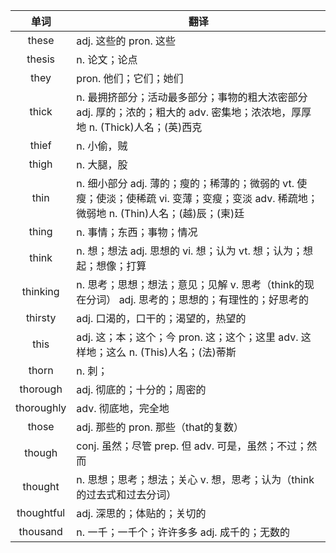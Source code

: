 |单词|翻译  |
|:--:|--| 
|	these  		|		adj. 这些的 pron. 这些	|		
|	thesis  		|		n. 论文；论点	|		
|	they  		|		pron. 他们；它们；她们	|		
|	thick  		|		n. 最拥挤部分；活动最多部分；事物的粗大浓密部分 adj. 厚的；浓的；粗大的 adv. 密集地；浓浓地，厚厚地 n. (Thick)人名；(英)西克	|		
|	thief  		|		n. 小偷，贼	|		
|	thigh  		|		n. 大腿，股	|		
|	thin  		|		n. 细小部分 adj. 薄的；瘦的；稀薄的；微弱的 vt. 使瘦；使淡；使稀疏 vi. 变薄；变瘦；变淡 adv. 稀疏地；微弱地 n. (Thin)人名；(越)辰；(柬)廷	|		
|	thing  		|		n. 事情；东西；事物；情况	|		
|	think  		|		n. 想；想法 adj. 思想的 vi. 想；认为 vt. 想；认为；想起；想像；打算	|		
|	thinking  		|		n. 思考；思想；想法；意见；见解 v. 思考（think的现在分词） adj. 思考的；思想的；有理性的；好思考的	|		
|	thirsty  		|		adj. 口渴的，口干的；渴望的，热望的	|		
|	this  		|		adj. 这；本；这个；今 pron. 这；这个；这里 adv. 这样地；这么 n. (This)人名；(法)蒂斯	|		
|	thorn  		|		n. 刺；	|		
|	thorough  		|		adj. 彻底的；十分的；周密的	|		
|	thoroughly  		|		adv. 彻底地，完全地	|		
|	those  		|		adj. 那些的 pron. 那些（that的复数）	|		
|	though  		|		conj. 虽然；尽管 prep. 但 adv. 可是，虽然；不过；然而	|		
|	thought  		|		n. 思想；思考；想法；关心 v. 想，思考；认为（think的过去式和过去分词）	|		
|	thoughtful  		|		adj. 深思的；体贴的；关切的	|		
|	thousand  		|		n. 一千；一千个；许许多多 adj. 成千的；无数的	|		
